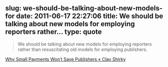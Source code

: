 slug: we-should-be-talking-about-new-models-for
date: 2011-06-17 22:27:06
title: We should be talking about new models for employing reporters rather...
type: quote
---

> We should be talking about new models for employing reporters rather than resuscitating old models for employing publishers.

[Why Small Payments Won’t Save Publishers « Clay Shirky](http://www.shirky.com/weblog/2009/02/why-small-payments-wont-save-publishers/)

